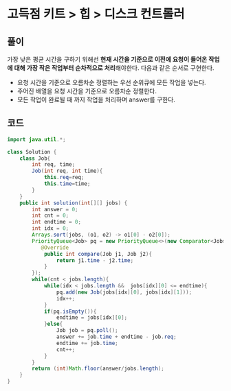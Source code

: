 # 고득점 키트 > 힙 > 디스크 컨트롤러



## 풀이

가장 낮은 평균 시간을 구하기 위해선 **현재 시간을 기준으로 이전에 요청이 들어온 작업에 대해 가장 작은 작업부터 순차적으로 처리**해야한다. 다음과 같은 순서로 구현한다.

- 요청 시간을 기준으로 오름차순 정렬하는 우선 순위큐에 모든 작업을 넣는다.
- 주어진 배열을 요청 시간을 기준으로 오름차순 정렬한다.
- 모든 작업이 완료될 때 까지 작업을 처리하며 answer를 구한다.



## 코드

```java
import java.util.*;

class Solution {
    class Job{
        int req, time;
        Job(int req, int time){
            this.req=req;
            this.time=time;
        }
    }
    public int solution(int[][] jobs) {
        int answer = 0;
        int cnt = 0;
        int endtime = 0;
        int idx = 0;
        Arrays.sort(jobs, (o1, o2) -> o1[0] - o2[0]);
        PriorityQueue<Job> pq = new PriorityQueue<>(new Comparator<Job>(){
           @Override
            public int compare(Job j1, Job j2){
                return j1.time - j2.time;
            }
        });
        while(cnt < jobs.length){
            while(idx < jobs.length &&  jobs[idx][0] <= endtime){
                pq.add(new Job(jobs[idx][0], jobs[idx][1]));
                idx++;
            }
            if(pq.isEmpty()){
                endtime = jobs[idx][0];
            }else{
                Job job = pq.poll();
                answer += job.time + endtime - job.req;
                endtime += job.time;
                cnt++;
            } 
        }
        return (int)Math.floor(answer/jobs.length);
    }
}
```

